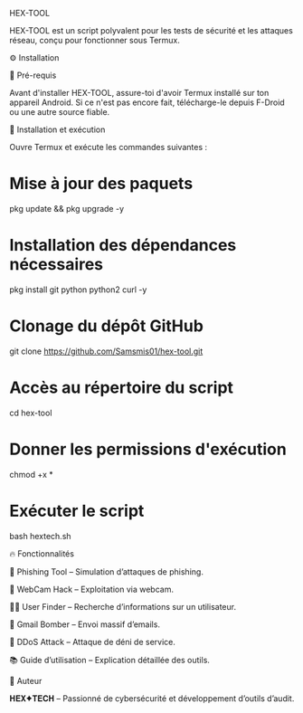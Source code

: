 HEX-TOOL

HEX-TOOL est un script polyvalent pour les tests de sécurité et les attaques réseau, conçu pour fonctionner sous Termux.

⚙️ Installation

📌 Pré-requis

Avant d'installer HEX-TOOL, assure-toi d'avoir Termux installé sur ton appareil Android. Si ce n'est pas encore fait, télécharge-le depuis F-Droid ou une autre source fiable.

🚀 Installation et exécution

Ouvre Termux et exécute les commandes suivantes :

# Mise à jour des paquets
pkg update && pkg upgrade -y

# Installation des dépendances nécessaires
pkg install git python python2 curl -y

# Clonage du dépôt GitHub
git clone https://github.com/Samsmis01/hex-tool.git

# Accès au répertoire du script
cd hex-tool

# Donner les permissions d'exécution
chmod +x *

# Exécuter le script
bash hextech.sh

🔥 Fonctionnalités

📡 Phishing Tool – Simulation d’attaques de phishing.

📸 WebCam Hack – Exploitation via webcam.

🕵️‍♂️ User Finder – Recherche d’informations sur un utilisateur.

📩 Gmail Bomber – Envoi massif d’emails.

🚀 DDoS Attack – Attaque de déni de service.

📚 Guide d’utilisation – Explication détaillée des outils.


👤 Auteur

𝐇𝐄𝐗✦𝐓𝐄𝐂𝐇 – Passionné de cybersécurité et développement d’outils d’audit.
